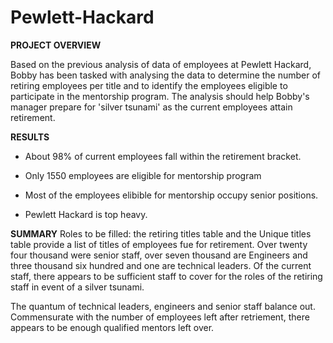 # Pewlett-Hackard

**PROJECT OVERVIEW**

Based on the previous analysis of data of employees at Pewlett Hackard, Bobby has been tasked with analysing the data to determine the number of retiring employees per title and to identify the employees eligible to participate in the mentorship program. The analysis should help Bobby's manager prepare for 'silver tsunami' as the current employees attain retirement.

**RESULTS**

* About 98% of current employees fall within the retirement bracket.

* Only 1550 employees are eligible for mentorship program

* Most of the employees elibible for mentorship occupy senior positions.

* Pewlett Hackard is top heavy.


**SUMMARY**
Roles to be filled: the retiring titles table and the Unique titles table provide a list of titles of employees fue for retirement. Over twenty four thousand were senior staff, over seven thousand are Engineers and three thousand six hundred and one are technical leaders. Of the current staff, there appears to be sufficient staff to cover for the roles of the retiring staff in event of a silver tsunami.

The quantum of technical leaders, engineers and senior staff balance out.  Commensurate with the number of employees left after retriement,  there appears to be enough qualified mentors left over. 

